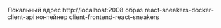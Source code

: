 Локальный адрес http://localhost:2008
образ react-sneakers-docker-client-api
контейнер client-frontend-react-sneakers
